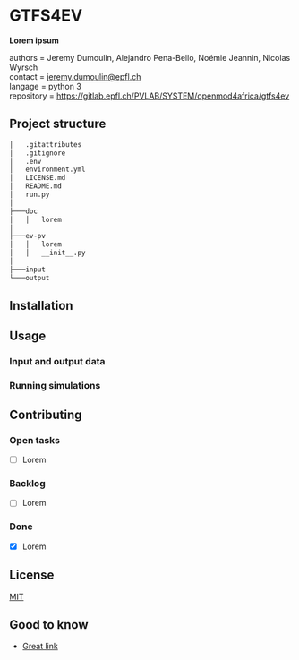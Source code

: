 # GTFS4EV
**Lorem ipsum** 

authors = Jeremy Dumoulin, Alejandro Pena-Bello, Noémie Jeannin, Nicolas Wyrsch  
contact = jeremy.dumoulin@epfl.ch  
langage = python 3  
repository = https://gitlab.epfl.ch/PVLAB/SYSTEM/openmod4africa/gtfs4ev 

## Project structure
```bash
│   .gitattributes  
│   .gitignore  
│   .env  
│   environment.yml  
│   LICENSE.md  
│   README.md
│   run.py  
│     
├───doc  
│   │   lorem 
│         
├───ev-pv 
│   │   lorem
│   │   __init__.py  
│
├───input  
└───output
```  

## Installation

## Usage

### Input and output data


### Running simulations


## Contributing


### Open tasks

- [ ] Lorem

### Backlog

- [ ] Lorem

### Done

- [x] Lorem

## License

[MIT](https://choosealicense.com/licenses/mit/)

## Good to know

- [Great link](https://www.youtube.com/watch?v=8OQKHhu1VgQ)